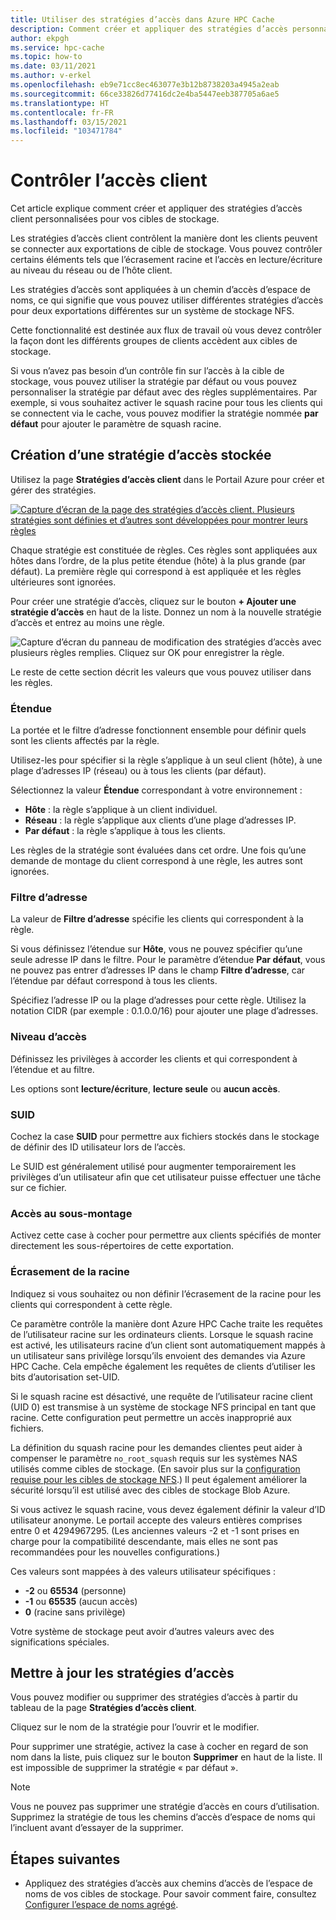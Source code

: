 ```yaml
---
title: Utiliser des stratégies d’accès dans Azure HPC Cache
description: Comment créer et appliquer des stratégies d’accès personnalisées pour limiter l’accès client aux cibles de stockage dans Azure HPC Cache
author: ekpgh
ms.service: hpc-cache
ms.topic: how-to
ms.date: 03/11/2021
ms.author: v-erkel
ms.openlocfilehash: eb9e71cc8ec463077e3b12b8738203a4945a2eab
ms.sourcegitcommit: 66ce33826d77416dc2e4ba5447eeb387705a6ae5
ms.translationtype: HT
ms.contentlocale: fr-FR
ms.lasthandoff: 03/15/2021
ms.locfileid: "103471784"
---
```

# <a name="control-client-access"></a>Contrôler l’accès client

Cet article explique comment créer et appliquer des stratégies d’accès client personnalisées pour vos cibles de stockage.

Les stratégies d’accès client contrôlent la manière dont les clients peuvent se connecter aux exportations de cible de stockage. Vous pouvez contrôler certains éléments tels que l’écrasement racine et l’accès en lecture/écriture au niveau du réseau ou de l’hôte client.

Les stratégies d’accès sont appliquées à un chemin d’accès d’espace de noms, ce qui signifie que vous pouvez utiliser différentes stratégies d’accès pour deux exportations différentes sur un système de stockage NFS.

Cette fonctionnalité est destinée aux flux de travail où vous devez contrôler la façon dont les différents groupes de clients accèdent aux cibles de stockage.

Si vous n’avez pas besoin d’un contrôle fin sur l’accès à la cible de stockage, vous pouvez utiliser la stratégie par défaut ou vous pouvez personnaliser la stratégie par défaut avec des règles supplémentaires. Par exemple, si vous souhaitez activer le squash racine pour tous les clients qui se connectent via le cache, vous pouvez modifier la stratégie nommée **par défaut** pour ajouter le paramètre de squash racine.

## <a name="create-a-client-access-policy"></a>Création d’une stratégie d’accès stockée

Utilisez la page **Stratégies d’accès client** dans le Portail Azure pour créer et gérer des stratégies. <!-- is there AZ CLI for this? -->

[![Capture d’écran de la page des stratégies d’accès client. Plusieurs stratégies sont définies et d’autres sont développées pour montrer leurs règles](media/policies-overview.png)](media/policies-overview.png#lightbox)

Chaque stratégie est constituée de règles. Ces règles sont appliquées aux hôtes dans l’ordre, de la plus petite étendue (hôte) à la plus grande (par défaut). La première règle qui correspond à est appliquée et les règles ultérieures sont ignorées.

Pour créer une stratégie d’accès, cliquez sur le bouton **+ Ajouter une stratégie d’accès** en haut de la liste. Donnez un nom à la nouvelle stratégie d’accès et entrez au moins une règle.

![Capture d’écran du panneau de modification des stratégies d’accès avec plusieurs règles remplies. Cliquez sur OK pour enregistrer la règle.](media/add-policy.png)

Le reste de cette section décrit les valeurs que vous pouvez utiliser dans les règles.

### <a name="scope"></a>Étendue

La portée et le filtre d’adresse fonctionnent ensemble pour définir quels sont les clients affectés par la règle.

Utilisez-les pour spécifier si la règle s’applique à un seul client (hôte), à une plage d’adresses IP (réseau) ou à tous les clients (par défaut).

Sélectionnez la valeur **Étendue** correspondant à votre environnement :

* **Hôte** : la règle s’applique à un client individuel.
* **Réseau** : la règle s’applique aux clients d’une plage d’adresses IP.
* **Par défaut** : la règle s’applique à tous les clients.

Les règles de la stratégie sont évaluées dans cet ordre. Une fois qu’une demande de montage du client correspond à une règle, les autres sont ignorées.

### <a name="address-filter"></a>Filtre d’adresse

La valeur de **Filtre d’adresse** spécifie les clients qui correspondent à la règle.

Si vous définissez l’étendue sur **Hôte**, vous ne pouvez spécifier qu’une seule adresse IP dans le filtre. Pour le paramètre d’étendue **Par défaut**, vous ne pouvez pas entrer d’adresses IP dans le champ **Filtre d’adresse**, car l’étendue par défaut correspond à tous les clients.

Spécifiez l’adresse IP ou la plage d’adresses pour cette règle. Utilisez la notation CIDR (par exemple : 0.1.0.0/16) pour ajouter une plage d’adresses.

### <a name="access-level"></a>Niveau d’accès

Définissez les privilèges à accorder les clients et qui correspondent à l’étendue et au filtre.

Les options sont **lecture/écriture**, **lecture seule** ou **aucun accès**.

### <a name="suid"></a>SUID

Cochez la case **SUID** pour permettre aux fichiers stockés dans le stockage de définir des ID utilisateur lors de l’accès.

Le SUID est généralement utilisé pour augmenter temporairement les privilèges d’un utilisateur afin que cet utilisateur puisse effectuer une tâche sur ce fichier.

### <a name="submount-access"></a>Accès au sous-montage

Activez cette case à cocher pour permettre aux clients spécifiés de monter directement les sous-répertoires de cette exportation.

### <a name="root-squash"></a>Écrasement de la racine

Indiquez si vous souhaitez ou non définir l’écrasement de la racine pour les clients qui correspondent à cette règle.

Ce paramètre contrôle la manière dont Azure HPC Cache traite les requêtes de l’utilisateur racine sur les ordinateurs clients. Lorsque le squash racine est activé, les utilisateurs racine d’un client sont automatiquement mappés à un utilisateur sans privilège lorsqu’ils envoient des demandes via Azure HPC Cache. Cela empêche également les requêtes de clients d’utiliser les bits d’autorisation set-UID.

Si le squash racine est désactivé, une requête de l’utilisateur racine client (UID 0) est transmise à un système de stockage NFS principal en tant que racine. Cette configuration peut permettre un accès inapproprié aux fichiers.

La définition du squash racine pour les demandes clientes peut aider à compenser le paramètre ``no_root_squash`` requis sur les systèmes NAS utilisés comme cibles de stockage. (En savoir plus sur la [configuration requise pour les cibles de stockage NFS](hpc-cache-prerequisites.md#nfs-storage-requirements).) Il peut également améliorer la sécurité lorsqu’il est utilisé avec des cibles de stockage Blob Azure.

Si vous activez le squash racine, vous devez également définir la valeur d’ID utilisateur anonyme. Le portail accepte des valeurs entières comprises entre 0 et 4294967295. (Les anciennes valeurs -2 et -1 sont prises en charge pour la compatibilité descendante, mais elles ne sont pas recommandées pour les nouvelles configurations.)

Ces valeurs sont mappées à des valeurs utilisateur spécifiques :

* **-2** ou **65534** (personne)
* **-1** ou **65535** (aucun accès)
* **0** (racine sans privilège)

Votre système de stockage peut avoir d’autres valeurs avec des significations spéciales.

## <a name="update-access-policies"></a>Mettre à jour les stratégies d’accès

Vous pouvez modifier ou supprimer des stratégies d’accès à partir du tableau de la page **Stratégies d’accès client**.

Cliquez sur le nom de la stratégie pour l’ouvrir et le modifier.

Pour supprimer une stratégie, activez la case à cocher en regard de son nom dans la liste, puis cliquez sur le bouton **Supprimer** en haut de la liste. Il est impossible de supprimer la stratégie « par défaut ».

> [!NOTE]
> Vous ne pouvez pas supprimer une stratégie d’accès en cours d’utilisation. Supprimez la stratégie de tous les chemins d’accès d’espace de noms qui l’incluent avant d’essayer de la supprimer.

## <a name="next-steps"></a>Étapes suivantes

* Appliquez des stratégies d’accès aux chemins d’accès de l’espace de noms de vos cibles de stockage. Pour savoir comment faire, consultez [Configurer l’espace de noms agrégé](add-namespace-paths.md).
